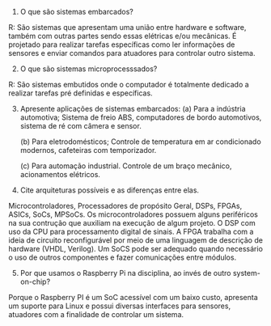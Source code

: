 1. O que são sistemas embarcados?

R: São sistemas que apresentam uma união entre hardware e software, também com outras partes sendo essas elétricas e/ou mecânicas. É projetado para realizar tarefas específicas como ler informações de sensores e enviar comandos para atuadores para controlar outro sistema.

2. O que são sistemas microprocesssados?

R: São sistemas embutidos onde o computador é totalmente dedicado a realizar tarefas pré definidas e específicas.

3. Apresente aplicações de sistemas embarcados:
	(a) Para a indústria automotiva;
	Sistema de freio ABS, computadores de bordo automotivos, sistema de ré com câmera e sensor.
	
	(b) Para eletrodomésticos;
	Controle de temperatura em ar condicionado modernos, cafeteiras com temporizador.
	
	(c) Para automação industrial.
	Controle de um braço mecânico, acionamentos elétricos.
	

4. Cite arquiteturas possíveis e as diferenças entre elas.

Microcontroladores, Processadores de propósito Geral, DSPs, FPGAs, ASICs, SoCs, MPSoCs. Os microcontroladores possuem alguns periféricos na sua contrução que auxiliam na execução de algum projeto. O DSP com uso da CPU para processamento digital de sinais. A FPGA trabalha com a ideia de circuito reconfigurável por meio de uma linguagem de descrição de hardware (VHDL, Verilog). Um SoCS pode ser adequado quando necessário o uso de outros componentes e fazer comunicações entre módulos.

5. Por que usamos o Raspberry Pi na disciplina, ao invés de outro system-on-chip?

Porque o Raspberry PI é um SoC acessível com um baixo custo, apresenta um suporte para Linux e possui diversas interfaces para sensores, atuadores com a finalidade de controlar um sistema.

